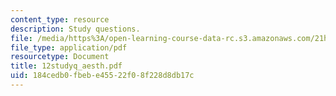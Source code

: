 ```yaml
---
content_type: resource
description: Study questions.
file: /media/https%3A/open-learning-course-data-rc.s3.amazonaws.com/21h-522-japan-in-the-age-of-the-samurai-history-and-film-fall-2006/184cedb0fbebe45522f08f228d8db17c_12studyq_aesth.pdf
file_type: application/pdf
resourcetype: Document
title: 12studyq_aesth.pdf
uid: 184cedb0-fbeb-e455-22f0-8f228d8db17c
---
```

